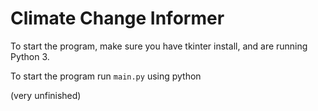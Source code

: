 # Climate Change Informer
To start the program, make sure you have tkinter install, and are running Python 3.

To start the program run `main.py` using python

(very unfinished)